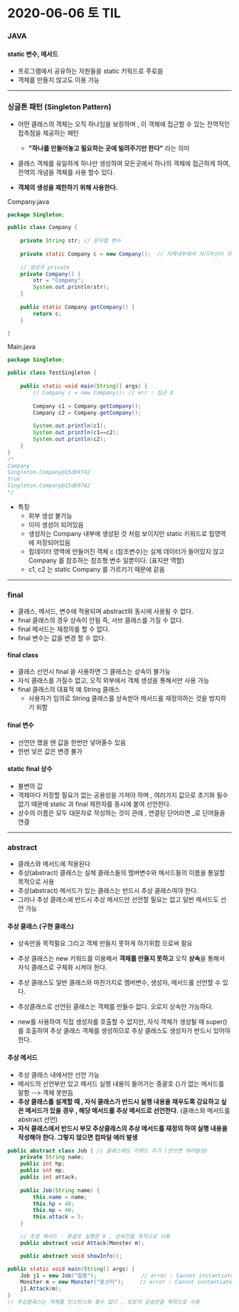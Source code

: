 # 2020-06-06 토 TIL

### JAVA

#### static 변수, 메서드

- 프로그램에서 공유하는 자원들을 static 키워드로 주로씀
- 객체를 만들지 않고도 이용 가능 

***

### 싱글톤 패턴 (Singleton Pattern)

- 어떤 클래스의 객체는 오직 하나임을 보장하며 , 이 객체에 접근할 수 있는 전역적인 접촉점을 제공하는 패턴
  - **"하나를 만들어놓고 필요하는 곳에 빌려주기만 한다"** 라는 의미 

- 클래스 객체를 유일하게 하나만 생성하여 모든곳에서 하나의 객체에 접근하게 하여, 전역의 개념을 객체를 사용 할수 있다.
- **객체의 생성을 제한하기 위해 사용한다.**

Company.java

```java
package Singleton;

public class Company {
	
	private String str; // 문자열 변수
	
	private static Company c = new Company();  // 지역내부에서 자기자신이 자기자신을 만듬 
	
	// 생성자 private 
	private Company() {
		str = "Company";
		System.out.println(str);
	}
	
	public static Company getCompany() {
		return c;
	}

}

```

Main.java

```java
package Singleton;

public class TestSingleton {
	
	public static void main(String[] args) {
		// Company c = new Company(); // err : 접근 X
		
		Company c1 = Company.getCompany();
		Company c2 = Company.getCompany();
		
		System.out.println(c1);
		System.out.println(c1==c2);
		System.out.println(c2);
	}
}
/*
Company
Singleton.Company@15db9742
true
Singleton.Company@15db9742
*/

```

- 특징
  - 외부 생성 불가능
  - 이미 생성이 되어있음 
  - 생성자는 Company 내부에 생성된 것 처럼 보이지만 static 키워드로 힙영역에 저장되어있음 
  - 힙데이터 영역에 만들어진 객체 c (참조변수)는 실제 데이터가 들어있지 않고 Company 를 참조하는 참조형 변수 일뿐이다. (표지판 역할)
  - c1, c2 는 static Company 를 가르키기 때문에 같음 

***

### final

- 클래스, 메서드, 변수에 적용되며 abstract와 동시에 사용될 수 없다.
- final 클래스의 경우 상속이 안됨 즉, 서브 클래스를 가질 수 없다.
- final 메서드는 재정의를 할 수 없다.
- final 변수는 값을 변경 할 수 없다.

#### final class

- 클래스 선언시 final 을 사용하면 그 클래스는 상속이 불가능
- 자식 클래스를 가질수 없고, 오직 외부에서 객체 생성을 통해서만 사용 가능
- final 클래스의 대표적 예 String 클래스
  - 사용자가 임의로 String 클래스를 상속받아 메서드를 재정의하는 것을 방지하기 위함

#### final 변수

- 선언만 했을 땐 값을 한번만 넣어줄수 있음
- 한번 넣은 값은 변경 불가 

#### static final 상수

- 불변의 값
- 객체마다 저장할 필요가 없는 공용성을 가져야 하며 , 여러가지 값으로 초기화 될수 없기 때문에 static 과 final 제한자를 동시에 붙여 선언한다.
- 상수의 이름은 모두 대문자로 작성하는 것이 관례 , 연결된 단어라면 _로 단어들을 연결

***

### abstract

- 클래스와 메서드에 적용된다
- 추상(abstract) 클래스는 실체 클래스들의 멤버변수와 메서드들의 이름을 통일할 목적으로 사용
- 추상(abstract) 메서드가 있는 클래스는 반드시 추상 클래스여야 한다.
- 그러나 추상 클래스에 반드시 추상 메서드만 선언할 필요는 없고 일반 메서드도 선언 가능



#### 추상 클래스 (구현 클래스)

- 상속만을 목적필요 그리고 객체 만들지 못하게 하기위함 으로써 필요

- 추상 클래스는 new 키워드를 이용해서 **객체를 만들지 못하고** 오직 **상속**을 통해서 자식 클래스로 구체화 시켜야 한다.
- 추상 클래스도 일반 클래스와 마찬가지로 멤버변수, 생성자, 메서드를 선언할 수 있다.
- 추상클래스로 선언된 클래스는 객체를 만들수 없다. 오로지 상속만 가능하다.
- new를 사용하여 직접 생성자를 호출할 수 없지만, 자식 객체가 생성될 때 super() 를 호출하여 추상 클래스 객체를 생성하므로 추상 클래스도 생성자가 반드시 있어야 한다.



#### 추상 메서드

- 추상 클래스 내에서만 선언 가능
- 메서드의 선언부만 있고 메서드 실행 내용이 들어가는 중괄호 {}가 없는 메서드를 말함 --> 객체 못만듬
- **추상 클래스를 설계할 때 , 자식 클래스가 반드시 실행 내용을 채우도록 강요하고 싶은 메서드가 있을 경우 , 해당 메서드를 추상 메서드로 선언한다.** (클래스와 메서드를 abstract 선언)
- **자식 클래스에서 반드시 부모 추상클래스의 추상 메서드를 재정의 하여 실행 내용을 작성해야 한다. 그렇지 않으면 컴파일 에러 발생** 

```java
public abstract class Job { // 클래스에도 키워드 추가 (안쓰면 에러발생)
	private String name;
	public int hp;
	public int mp;
	public int attack;
	
	public Job(String name) {
		this.name = name;
		this.hp = 40;
		this.mp = 40;
		this.attack = 5;
	}

    // 추상 메서드 : 중괄호 실행문 X , 상속만을 목적으로 사용 
	public abstract void Attack(Monster m);

	public abstract void showInfo();
```

```java
public static void main(String[] args) {
	Job j1 = new Job("잡종");			 	 // error : Cannot instantiate the type Job
	Monster m = new Monster("몬스터");		// error : Cannot instantiate the type Monster
	j1.Attack(m);
}
// 추상클래스는 객체를 인스턴스화 할수 없다 , 오로지 상송만을 목적으로 사용 
```




